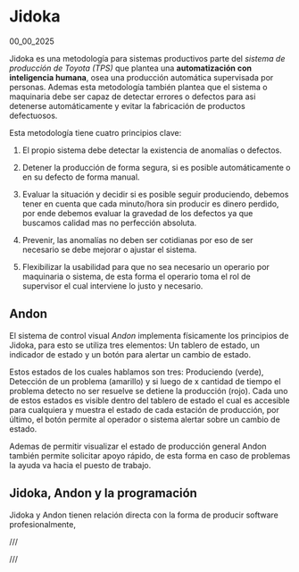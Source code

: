 # Jidoka
00_00_2025

Jidoka es una metodología para sistemas productivos parte del _sistema de producción de Toyota (TPS)_ que plantea una **automatización con inteligencia humana**, osea una producción automática supervisada por personas. Ademas esta metodología también plantea que el sistema o maquinaria debe ser capaz de detectar errores o defectos para asi detenerse automáticamente y evitar la fabricación de productos defectuosos.

Esta metodología tiene cuatro principios clave:

1. El propio sistema debe detectar la existencia de anomalías o defectos.

2. Detener la producción de forma segura, si es posible automáticamente o en su defecto de forma manual.

3. Evaluar la situación y decidir si es posible seguir produciendo, debemos tener en cuenta que cada minuto/hora sin producir es dinero perdido, por ende debemos evaluar la gravedad de los defectos ya que buscamos calidad mas no perfección absoluta. 

4. Prevenir, las anomalías no deben ser cotidianas por eso de ser necesario se debe mejorar o ajustar el sistema.

5. Flexibilizar la usabilidad para que no sea necesario un operario por maquinaria o sistema, de esta forma el operario toma el rol de supervisor el cual interviene lo justo y necesario.

## Andon

El sistema de control visual _Andon_ implementa físicamente los principios de Jidoka, para esto se utiliza tres elementos: Un tablero de estado, un indicador de estado y un botón para alertar un cambio de estado. 

Estos estados de los cuales hablamos son tres: Produciendo (verde), Detección de un problema (amarillo) y si luego de x cantidad de tiempo el problema detecto no ser resuelve se detiene la producción (rojo). Cada uno de estos estados es visible dentro del tablero de estado el cual es accesible para cualquiera y muestra el estado de cada estación de producción, por último, el botón permite al operador o sistema alertar sobre un cambio de estado.

Ademas de permitir visualizar el estado de producción general Andon también permite solicitar apoyo rápido, de esta forma en caso de problemas la ayuda va hacia el puesto de trabajo. 

## Jidoka, Andon y la programación

Jidoka y Andon tienen relación directa con la forma de producir software profesionalmente,  

///

///